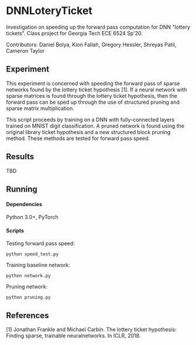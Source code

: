 # DNNLoteryTicket

Investigation on speeding up the forward pass computation for DNN "lottery tickets". Class project for Georgia Tech ECE 6524 Sp'20.

Contributors: Daniel Bolya, Kion Fallah, Gregory Hessler, Shreyas Patil, Cameron Taylor

## Experiment

This experiment is concerned with speeding the forward pass of sparse networks found by the lottery ticket hypothesis [1]. If a neural network with sparse matrices is found through the lottery ticket hypothesis, then the forward pass can be sped up through the use of structured pruning and sparse matrix multiplication.

This script proceeds by training on a DNN with fully-connected layers trained on MNIST digit classification. A pruned network is found using the original library ticket hypothesis and a new structured block pruning method. These methods are tested for forward pass speed.

## Results

TBD

## Running

#### Dependencies

Python 3.0+, PyTorch

#### Scripts

Testing forward pass speed:

`python speed_test.py`

Training baseline network:

`python network.py`

Pruning network:

`python pruning.py`

## References

[1] Jonathan Frankle and Michael Carbin. The lottery ticket hypothesis: Finding sparse, trainable neuralnetworks. In ICLR, 2018.
